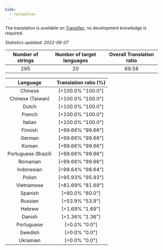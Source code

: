 ```yaml
---
hide:
  - navigation
---
```


<!--
DO NOT EDIT THIS FILE DIRECTLY.
It is generated automatically by transifex_stats.py in the scripts folder.
-->

The translation is available on [Transifex](https://www.transifex.com/quickosm/gui/), no development
knowledge is required.

*Statistics updated: 2022-06-07*

| Number of strings | Number of target languages | Overall Translation ratio |
|:-:|:-:|:-:|
295|20|69.58

| Language | Translation ratio (%) |
|:-:|:-:|
Chinese|[=100.0% "100.0"]|
Chinese (Taiwan)|[=100.0% "100.0"]|
Dutch|[=100.0% "100.0"]|
French|[=100.0% "100.0"]|
Italian|[=100.0% "100.0"]|
Finnish|[=99.66% "99.66"]|
German|[=99.66% "99.66"]|
Korean|[=99.66% "99.66"]|
Portuguese (Brazil)|[=99.66% "99.66"]|
Romanian|[=99.66% "99.66"]|
Indonesian|[=98.64% "98.64"]|
Polish|[=95.93% "95.93"]|
Vietnamese|[=81.69% "81.69"]|
Spanish|[=60.0% "60.0"]|
Russian|[=53.9% "53.9"]|
Hebrew|[=1.69% "1.69"]|
Danish|[=1.36% "1.36"]|
Portuguese|[=0.0% "0.0"]|
Swedish|[=0.0% "0.0"]|
Ukrainian|[=0.0% "0.0"]|

